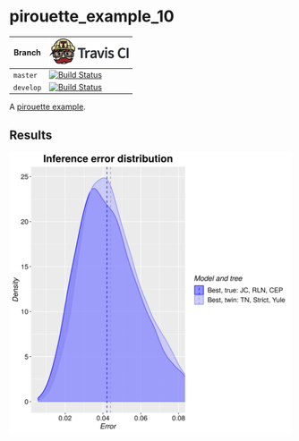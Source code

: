 # pirouette_example_10

Branch   |[![Travis CI logo](pics/TravisCI.png)](https://travis-ci.org)
---------|---------------------------------------
`master` |[![Build Status](https://travis-ci.org/richelbilderbeek/pirouette_example_10.svg?branch=master)](https://travis-ci.org/richelbilderbeek/pirouette_example_10)
`develop`|[![Build Status](https://travis-ci.org/richelbilderbeek/pirouette_example_10.svg?branch=develop)](https://travis-ci.org/richelbilderbeek/pirouette_example_10)

A [pirouette example](https://github.com/richelbilderbeek/pirouette_examples).

## Results

![](example_10/errors.png)